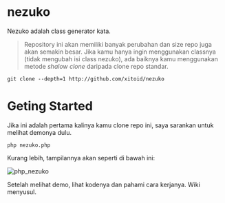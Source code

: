 # nezuko
Nezuko adalah class generator kata.

> Repository ini akan memiliki banyak perubahan dan size repo juga akan semakin besar. Jika kamu hanya ingin menggunakan classnya (tidak mengubah isi class nezuko), ada baiknya kamu menggunakan metode _shalow clone_ daripada clone repo standar.

```shell
git clone --depth=1 http://github.com/xitoid/nezuko

```

# Geting Started
Jika ini adalah pertama kalinya kamu clone repo ini, saya sarankan untuk melihat demonya dulu.

```shell
php nezuko.php
```

Kurang lebih, tampilannya akan seperti di bawah ini:

![php_nezuko](https://user-images.githubusercontent.com/71378837/137420296-745eeb07-3351-4856-8db9-cb23166561be.png)


Setelah melihat demo, lihat kodenya dan pahami cara kerjanya. Wiki menyusul.
